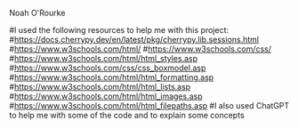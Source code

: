 Noah O'Rourke

#I used the following resources to help me with this project:
#https://docs.cherrypy.dev/en/latest/pkg/cherrypy.lib.sessions.html
#https://www.w3schools.com/html/
#https://www.w3schools.com/css/
#https://www.w3schools.com/html/html_styles.asp
#https://www.w3schools.com/css/css_boxmodel.asp
#https://www.w3schools.com/html/html_formatting.asp
#https://www.w3schools.com/html/html_lists.asp
#https://www.w3schools.com/html/html_images.asp
#https://www.w3schools.com/html/html_filepaths.asp
#I also used ChatGPT to help me with some of the code and to explain some concepts
